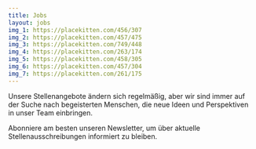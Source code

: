 ```yaml
---
title: Jobs
layout: jobs
img_1: https://placekitten.com/456/307
img_2: https://placekitten.com/457/475
img_3: https://placekitten.com/749/448
img_4: https://placekitten.com/263/174
img_5: https://placekitten.com/458/305
img_6: https://placekitten.com/457/304
img_7: https://placekitten.com/261/175
---
```


Unsere Stellenangebote ändern sich regelmäßig, aber wir sind immer auf der Suche nach begeisterten Menschen, die neue Ideen und Perspektiven in unser Team einbringen.

Abonniere am besten unseren Newsletter, um über aktuelle Stellenausschreibungen informiert zu bleiben.

